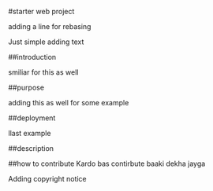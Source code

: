 #starter web project

adding a line for rebasing

Just simple adding text

##introduction

smiliar for this as well

##purpose

adding this as well for some example

##deployment

llast example

##description

##how to contribute
Kardo bas contirbute baaki dekha jayga

Adding copyright notice